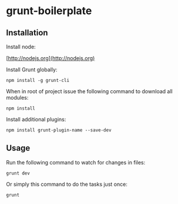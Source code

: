 grunt-boilerplate
=================

Installation
------------

Install node:

[http://nodejs.org](http://nodejs.org)

Install Grunt globally:

```npm install -g grunt-cli```

When in root of project issue the following command to download all modules:

```npm install```

Install additional plugins:

```npm install grunt-plugin-name --save-dev```

Usage
-----

Run the following command to watch for changes in files:

```grunt dev```

Or simply this command to do the tasks just once:

```grunt ```
